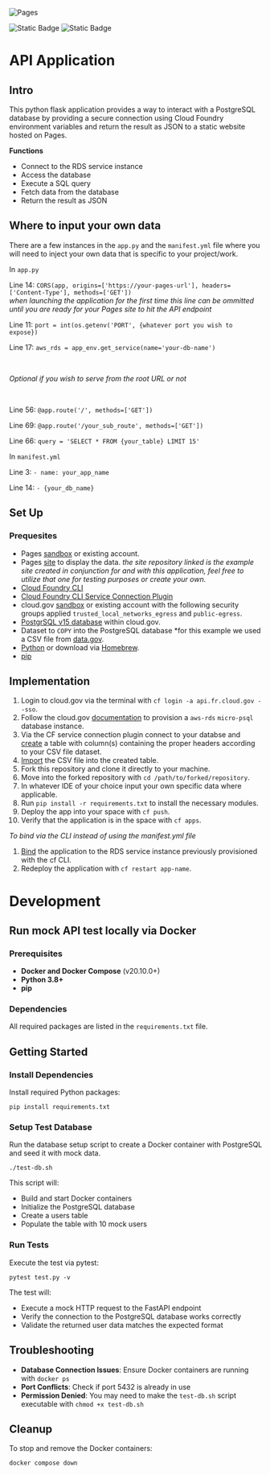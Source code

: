 ![Pages](/assets/images/pages-logo.png)

![Static Badge](https://img.shields.io/badge/Python-3776AB?style=for-the-badge&logo=python&logoColor=white)
![Static Badge](https://img.shields.io/badge/Flask-000000?style=for-the-badge&logo=flask&logoColor=white)


# API Application

## Intro

This python flask application provides a way to interact with a PostgreSQL database by providing a secure connection using Cloud Foundry environment variables and return the result as JSON to a static website hosted on Pages. 

**Functions**

- Connect to the RDS service instance
- Access the database 
- Execute a SQL query
- Fetch data from the database
- Return the result as JSON

## Where to input your own data

There are a few instances in the `app.py` and the `manifest.yml` file where you will need to inject your own data that is specific to your project/work.

In `app.py`

Line 14: `CORS(app, origins=['https://your-pages-url'], headers=['Content-Type'], methods=['GET'])`
<br>
*when launching the application for the first time this line can be ommitted until you are ready for your Pages site to hit the API endpoint*
<br>

Line 11: `port = int(os.getenv('PORT', {whatever port you wish to expose})`

Line 17: `aws_rds = app_env.get_service(name='your-db-name')`

<br>

*Optional if you wish to serve from the root URL or not*

<br>

Line 56: `@app.route('/', methods=['GET'])`

Line 69: `@app.route('/your_sub_route', methods=['GET'])`

Line 66: `query = 'SELECT * FROM {your_table} LIMIT 15'`

In `manifest.yml`

Line 3: `- name: your_app_name`

Line 14: `- {your_db_name}`

## Set Up

### Prequesites
- Pages [sandbox](https://cloud.gov/pages/documentation/sandbox/) or existing account.
- Pages [site](https://github.com/Ephraim-G/Data-table) to display the data.
*the site repository linked is the example site created in conjunction for and with this application, feel free to utilize that one for testing purposes or create your own.*
- [Cloud Foundry CLI](https://docs.cloudfoundry.org/cf-cli/install-go-cli.html)
- [Cloud Foundry CLI Service Connection Plugin](https://github.com/cloud-gov/cf-service-connect)
- cloud.gov [sandbox](https://cloud.gov/docs/pricing/free-limited-sandbox/#sandbox-limitations) or existing account with the following security groups applied `trusted_local_networks_egress` and `public-egress`.
- [PostgrSQL v15 database](https://cloud.gov/docs/services/relational-database/#create-an-instance) within cloud.gov.
- Dataset to `COPY` into the PostgreSQL database
*for this example we used a CSV file from [data.gov](https://catalog.data.gov/dataset/?q=&sort=views_recent+desc&ext_location=&ext_bbox=&ext_prev_extent=&_res_format_limit=0).
- [Python](https://www.python.org/downloads/) or download via [Homebrew](https://docs.brew.sh/Homebrew-and-Python).
- [pip](https://pypi.org/project/pip/) 

## Implementation

1. Login to cloud.gov via the terminal with `cf login -a api.fr.cloud.gov --sso`.
2. Follow the cloud.gov [documentation](https://cloud.gov/docs/services/relational-database/#create-an-instance) to provision a `aws-rds` `micro-psql` database instance.
3. Via the CF service connection plugin connect to your databse and [create](https://www.postgresql.org/docs/current/tutorial-table.html) a table with column(s) containing the proper headers according to your CSV file dataset.
4. [Import](https://www.postgresqltutorial.com/postgresql-tutorial/import-csv-file-into-posgresql-table/) the CSV file into the created table.
5. Fork this repository and clone it directly to your machine.
6. Move into the forked repository with `cd /path/to/forked/repository`.
7. In whatever IDE of your choice input your own specific data where applicable.
7. Run `pip install -r requirements.txt` to install the necessary modules.
8. Deploy the app into your space with `cf push`.
9. Verify that the application is in the space with `cf apps`.

*To bind via the CLI instead of using the manifest.yml file*
1. [Bind](https://docs.cloudfoundry.org/devguide/services/application-binding.html#bind) the application to the RDS service instance previously provisioned with the cf CLI.
2. Redeploy the application with `cf restart app-name`.

# Development

## Run mock API test locally via Docker

### Prerequisites

- **Docker and Docker Compose** (v20.10.0+)
- **Python 3.8+**
- **pip**

### Dependencies

All required packages are listed in the `requirements.txt` file.

## Getting Started

### Install Dependencies

Install required Python packages:

`pip install requirements.txt`

### Setup Test Database

Run the database setup script to create a Docker container with PostgreSQL and seed it with mock data.

`./test-db.sh`

This script will:

- Build and start Docker containers
- Initialize the PostgreSQL database
- Create a users table
- Populate the table with 10 mock users

### Run Tests

Execute the test via pytest:

`pytest test.py -v`

The test will:

- Execute a mock HTTP request to the FastAPI endpoint
- Verify the connection to the PostgreSQL database works correctly
- Validate the returned user data matches the expected format

## Troubleshooting

- **Database Connection Issues**: Ensure Docker containers are running with `docker ps`
- **Port Conflicts**: Check if port 5432 is already in use
- **Permission Denied**: You may need to make the `test-db.sh` script executable with `chmod +x test-db.sh`

## Cleanup

To stop and remove the Docker containers:

`docker compose down`

 









